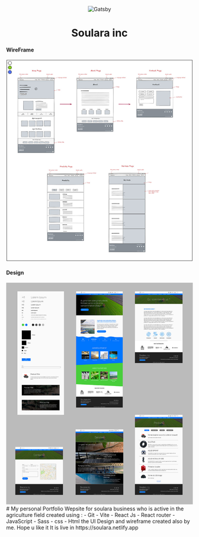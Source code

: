<p align="center">
    <img alt="Gatsby" src="https://upload.wikimedia.org/wikipedia/commons/a/a7/React-icon.svg" width="60" />
</p>
<h1 align="center">
  Soulara inc
</h1>
<h4>WireFrame</h4>
<img alt="wireframe" src="https://raw.githubusercontent.com/anas-asimi/Soulara/master/design/Wireframe.jpg" />
<h4>Design</h4>
<img alt="wireframe" src="https://raw.githubusercontent.com/anas-asimi/Soulara/master/design/All.jpg"/>
# My personal Portfolio
Wepsite for soulara business who is active in the agriculture field
created using :  
-  Git  
-  Vite  
-  React Js  
-  React router  
-  JavaScript  
-  Sass  
-  css  
-  Html  
the UI Design and wireframe created also by me.  
Hope u like it  
It is live in https://soulara.netlify.app
